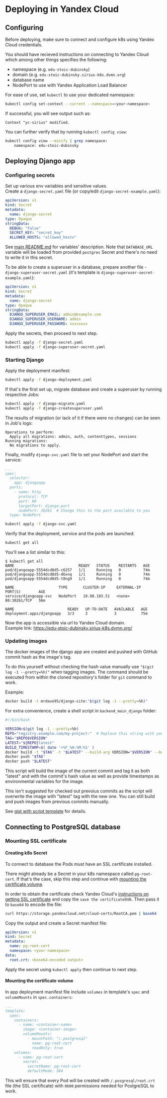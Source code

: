 # Deploying in Yandex Cloud

## Configuring

Before deploying, make sure to connect and configure k8s using Yandex Cloud credentials.

You should have recieved instructions on connecting to Yandex Cloud which among other things specifies the following:

- namespace (e.g. `edu-stoic-dubinsky`) 
- domain (e.g. `edu-stoic-dubinsky.sirius-k8s.dvmn.org`)
- database name
- NodePort to use with Yandex Application Load Balancer

For ease of use, set `kubectl` to use your dedicated namespace:
```sh
kubectl config set-context --current --namespace=<your-namespace>
```
If successful, you will see output such as:
```
Context "yc-sirius" modified.
```
You can further verify that by running `kubectl config view`:
```sh
kubectl config view --minify | grep namespace:
    namespace: edu-stoic-dubinsky
```

## Deploying Django app

### Configuring secrets

Set up various env variables and sensitive values.  
Create a `django-secret.yaml` file (or copy/edit `django-secret-example.yaml`):

```yaml
apiVersion: v1
kind: Secret
metadata:
  name: django-secret
type: Opaque
stringData:
  DEBUG: "False"
  SECRET_KEY: "secret_key"
  ALLOWED_HOSTS: "allowed_hosts"
```
See [main README.md](/README.md) for variables' description. Note that `DATABASE_URL` variable will be loaded from provided `postgres` Secret and there's no need to write it in this secret.

To be able to create a superuser in a database, prepare another file - `django-superuser-secret.yaml` (it's template is `django-superuser-secret-example.yaml`):

```yaml
apiVersion: v1
kind: Secret
metadata:
  name: django-secret
type: Opaque
stringData:
  DJANGO_SUPERUSER_EMAIL: admin@example.com
  DJANGO_SUPERUSER_USERNAME: admin
  DJANGO_SUPERUSER_PASSWORD: xxxxxxxx
```

Apply the secrets, then proceed to next step.

```sh
kubectl apply -f django-secret.yaml
kubectl apply -f django-superuser-secret.yaml
```

### Starting Django

Apply the deployment manifest:
```sh
kubectl apply -f django-deployment.yaml
```

If that's the first set up, migrate database and create a superuser by running respective Jobs:
```sh
kubectl apply -f django-migrate.yaml
kubectl apply -f django-createsuperuser.yaml
```

The results of migration (or lack of it if there were no changes) can be seen in Job's logs:
```
Operations to perform:
  Apply all migrations: admin, auth, contenttypes, sessions
Running migrations:
  No migrations to apply.
```

Finally, modify `django-svc.yaml` file to set your NodePort and start the service:
```yaml
...
spec:
  selector:
    app: djangoapp
  ports:
    - name: http
      protocol: TCP
      port: 80  
      targetPort: django-port
      nodePort: 30261  # Change this to the port available to you
  type: NodePort
```
```sh
kubectl apply -f django-svc.yaml
```

Verify that the deployment, service and the pods are launched:

```sh
kubectl get all
```
You'll see a list similar to this:
```
$ kubectl get all
NAME                             READY   STATUS    RESTARTS   AGE
pod/djangoapp-5554dcd8d5-c6257   1/1     Running   0          74m
pod/djangoapp-5554dcd8d5-d6xnq   1/1     Running   0          74m
pod/djangoapp-5554dcd8d5-t8ng9   1/1     Running   0          74m

NAME                    TYPE       CLUSTER-IP     EXTERNAL-IP   PORT(S)        AGE
service/djangoapp-svc   NodePort   10.98.183.51   <none>        80:30261/TCP   56m

NAME                        READY   UP-TO-DATE   AVAILABLE   AGE
deployment.apps/djangoapp   3/3     3            3           75m
```

Now the app is accessible via url to Yandex Cloud domain.  
Example link: https://edu-stoic-dubinsky.sirius-k8s.dvmn.org/

### Updating images

The docker images of the django app are created and pushed with GitHub commit hash as the image's tag.

To do this yourself without checking the hash value manually use `"$(git log -1 --pretty=%h)"` when tagging images. The command should be executed from within the cloned repository's folder for `git` command to work. 

Example:
```sh
docker build -t mrdave95/django-site:"$(git log -1 --pretty=%h)"
```

For extra convenience, create a shell script in `backend_main_django` folder:

```sh
#!/bin/bash 

VERSION=$(git log -1 --pretty=%h)
REPO="registry.example.com/my-project:"  # Replace this string with your repo and image name, e.g. "mrdave95/django-site:"
TAG="$REPO$VERSION"
LATEST="${REPO}latest"
BUILD_TIMESTAMP=$( date '+%F_%H:%M:%S' )
docker build -t "$TAG" -t "$LATEST" --build-arg VERSION="$VERSION" --build-arg BUILD_TIMESTAMP="$BUILD_TIMESTAMP" . 
docker push "$TAG" 
docker push "$LATEST"
```

This script will build the image of the current commit and tag it as both "latest" and with the commit's hash value as well as provide timestamps as environmental variables for the image.

This isn't suggested for checked out prevoius commits as the script will overwrite the image with "latest" tag with the new one. You can still build and push images from previous commits manually.

See [gist with script template](https://gist.github.com/MrDave/05719143fc098092cb7b3d7b1b11e3ef) for details.

## Connecting to PostgreSQL database

### Mounting SSL certificate

#### Creating k8s Secret

To connect to database the Pods must have an SSL certificate installed.

There might already be a Secret in your k8s namespace called `pg-root-cert`. If that's the case, skip this step and continue with [mounting the certificate volume](#mounting-the-certificate-volume).

In order to obtain the certificate check Yandex Cloud's [instructions on getting SSL certificate](https://yandex.cloud/en/docs/managed-postgresql/operations/connect#get-ssl-cert) and copy the `save the certificate`link. Then pass it to `base64` to encode the file:

```sh
curl https://storage.yandexcloud.net/cloud-certs/RootCA.pem | base64
```

Copy the output and create a Secret manifest file:
```yaml
apiVersion: v1
kind: Secret
metadata:
  name: pg-root-cert
  namespace: <your-namespace>
data:
  root.crt: <base64-encoded output>
```

Apply the secret using `kubectl apply` then continue to next step.

#### Mounting the certificate volume

In app deployment manifest file include `volumes` in template's `spec` and `volumeMounts` in `spec.containers`:

```yaml
...
template:
  spec:
    containers:
      - name: <container-name>
        image: <container-image>
        volumeMounts:
          - mountPath: "/.postgresql"
            name: pg-root-cert
            readOnly: true
    volumes:
      - name: pg-root-cert
        secret:
          secretName: pg-root-cert
          defaultMode: 384
```

This will ensure that every Pod will be created with `/.posgresql/root.crt` file (the SSL certificate) with `0600` permissions needed for PostgreSQL to work.